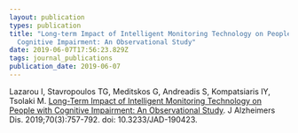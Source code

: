```yaml
---
layout: publication
types: publication
title: "Long-term Impact of Intelligent Monitoring Technology on People with
  Cognitive Impairment: An Observational Study"
date: 2019-06-07T17:56:23.829Z
tags: journal_publications
publication_date: 2019-06-07
---
```

Lazarou I, Stavropoulos TG, Meditskos G, Andreadis S, Kompatsiaris IY, Tsolaki M. [Long-Term Impact of Intelligent Monitoring Technology on People with Cognitive Impairment: An Observational Study](https://content.iospress.com/articles/journal-of-alzheimers-disease/jad190423). J Alzheimers Dis. 2019;70(3):757-792. doi: 10.3233/JAD-190423.